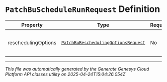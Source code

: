 # `PatchBuScheduleRunRequest` Definition

| Property | Type | Required | Description |
|----------|------|----------|-------------|
| reschedulingOptions | [`PatchBuReschedulingOptionsRequest`](patchbureschedulingoptionsrequest-definition.md) | No | The rescheduling options to update |

---

*This file was automatically generated by the Generate Genesys Cloud Platform API classes utility on 2025-04-24T15:04:26.054Z*